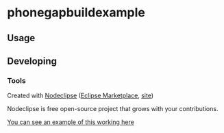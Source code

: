 

# phonegapbuildexample



## Usage



## Developing



### Tools

Created with [Nodeclipse](https://github.com/Nodeclipse/nodeclipse-1)
 ([Eclipse Marketplace](http://marketplace.eclipse.org/content/nodeclipse), [site](http://www.nodeclipse.org))   

Nodeclipse is free open-source project that grows with your contributions.

[You can see an example of this working here](http://rhildred.github.io/phonegapbuildexample/www)